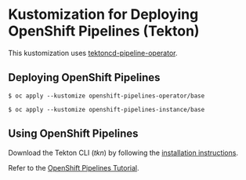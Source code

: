 # Kustomization for Deploying OpenShift Pipelines (Tekton)

This kustomization uses [tektoncd-pipeline-operator](https://github.com/openshift/tektoncd-pipeline-operator).

## Deploying OpenShift Pipelines

```
$ oc apply --kustomize openshift-pipelines-operator/base
```

```
$ oc apply --kustomize openshift-pipelines-instance/base
```

## Using OpenShift Pipelines

Download the Tekton CLI (*tkn*) by following the [installation instructions](https://github.com/tektoncd/cli#installing-tkn).

Refer to the [OpenShift Pipelines Tutorial](https://github.com/openshift/pipelines-tutorial).

